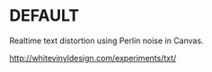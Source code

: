 # DEFAULT

Realtime text distortion using Perlin noise in Canvas.

http://whitevinyldesign.com/experiments/txt/
